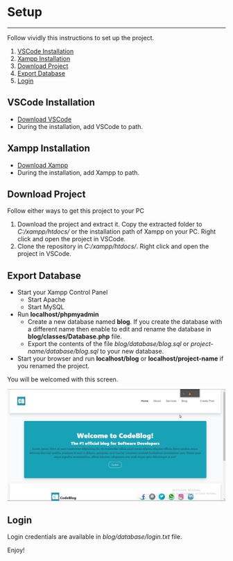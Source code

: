 # Setup

---
Follow vividly this instructions to set up  the project.

1. [VSCode Installation](#vscode-installation)
2. [Xampp Installation](#xampp-installation)
3. [Download Project](#download-project)
4. [Export Database](#export-database)
5. [Login](#login)

## VSCode Installation

- [Download VSCode](https://code.visualstudio.com/download)
- During the installation, add VSCode to path.

## Xampp Installation

- [Download Xampp](https://www.apachefriends.org/download.html)
- During the installation, add Xampp to path.

## Download Project

Follow either ways to get this project to your PC

1. Download the project and extract it. Copy the extracted folder to *C:/xampp/htdocs/* or the installation path of Xampp on your PC. Right click and open the project in VSCode.
1. Clone the repository in *C:/xampp/htdocs/*. Right click and open the project in VSCode.

## Export Database

- Start your Xampp Control  Panel
  - Start Apache
  - Start MySQL
- Run __localhost/phpmyadmin__
  - Create a new database named __blog__. If you create the database with a different name then enable to edit and rename the database in __blog/classes/Database.php__ file.
  - Export the contents  of the file *blog/database/blog.sql* or *project-name/database/blog.sql* to your new database.
- Start your browser and run __localhost/blog__ or __localhost/project-name__ if you renamed the project.

You will be welcomed with this screen.<br />

![index image](./public/storage/blog-4.jpg)

## Login

Login credentials are available in  *blog/database/login.txt* file.

Enjoy!
